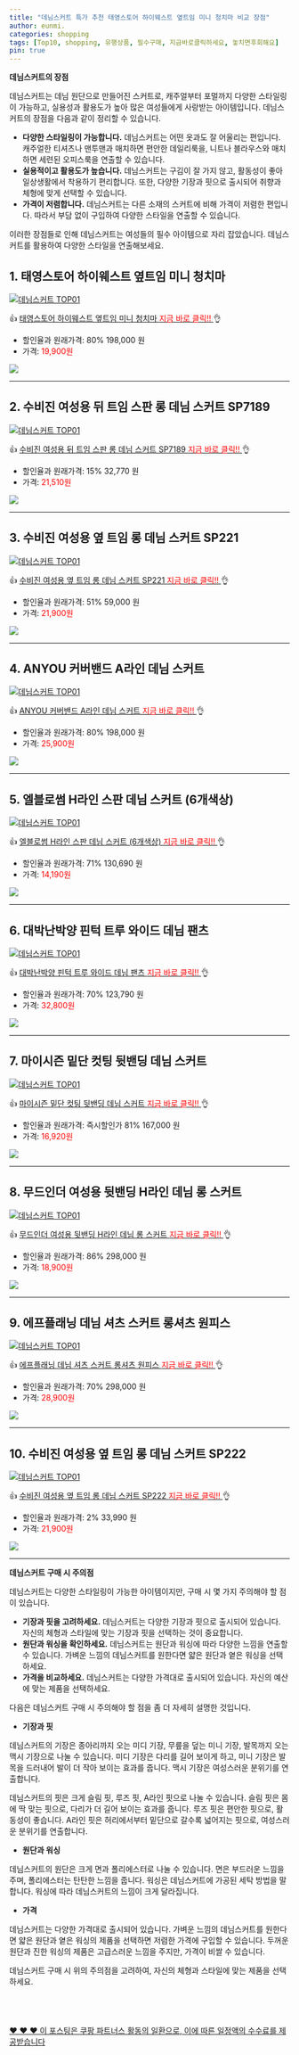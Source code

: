```yaml
---
title: "데님스커트 특가 추천 태영스토어 하이웨스트 옆트임 미니 청치마 비교 장점"
author: eunmi.
categories: shopping
tags: [Top10, shopping, 유행상품, 필수구매, 지금바로클릭하세요, 놓치면후회해요]
pin: true
---
```

**데님스커트의 장점**

데님스커트는 데님 원단으로 만들어진 스커트로, 캐주얼부터 포멀까지 다양한 스타일링이 가능하고, 실용성과 활용도가 높아 많은 여성들에게 사랑받는 아이템입니다. 데님스커트의 장점을 다음과 같이 정리할 수 있습니다.

* **다양한 스타일링이 가능합니다.** 데님스커트는 어떤 옷과도 잘 어울리는 편입니다. 캐주얼한 티셔츠나 맨투맨과 매치하면 편안한 데일리룩을, 니트나 블라우스와 매치하면 세련된 오피스룩을 연출할 수 있습니다.
* **실용적이고 활용도가 높습니다.** 데님스커트는 구김이 잘 가지 않고, 활동성이 좋아 일상생활에서 착용하기 편리합니다. 또한, 다양한 기장과 핏으로 출시되어 취향과 체형에 맞게 선택할 수 있습니다.
* **가격이 저렴합니다.** 데님스커트는 다른 소재의 스커트에 비해 가격이 저렴한 편입니다. 따라서 부담 없이 구입하여 다양한 스타일을 연출할 수 있습니다.

이러한 장점들로 인해 데님스커트는 여성들의 필수 아이템으로 자리 잡았습니다. 데님스커트를 활용하여 다양한 스타일을 연출해보세요.

   

## 1. 태영스토어 하이웨스트 옆트임 미니 청치마

[![데님스커트 TOP01](https://thumbnail8.coupangcdn.com/thumbnails/remote/230x230ex/image/vendor_inventory/0d93/5271f589f101df3f50523698be538530238d5927c7d48b1dd27f63a397e5.jpg)](https://link.coupang.com/re/AFFSDP?lptag=AF3617701&subid=GithubCoopas&pageKey=7229941028&traceid=V0-153&itemId=18343128348&vendorItemId=85487299275)


👍 [태영스토어 하이웨스트 옆트임 미니 청치마 <font color=red> 지금 바로 클릭!! </font> ](https://link.coupang.com/re/AFFSDP?lptag=AF3617701&subid=GithubCoopas&pageKey=7229941028&traceid=V0-153&itemId=18343128348&vendorItemId=85487299275) 👌 


- 할인율과 원래가격: 80%  198,000   원
- 가격: <span style='color:red'>19,900원</span>

[![](/discount_price.png)](https://link.coupang.com/re/AFFSDP?lptag=AF3617701&subid=GithubCoopas&pageKey=7229941028&traceid=V0-153&itemId=18343128348&vendorItemId=85487299275)

---


   

## 2. 수비진 여성용 뒤 트임 스판 롱 데님 스커트 SP7189

[![데님스커트 TOP01](https://thumbnail10.coupangcdn.com/thumbnails/remote/230x230ex/image/rs_quotation_api/ny9qkcky/0813a79f971e4114ba17d9d03a7fdbee.jpg)](https://link.coupang.com/re/AFFSDP?lptag=AF3617701&subid=GithubCoopas&pageKey=6701347838&traceid=V0-153&itemId=15523888207&vendorItemId=82743116099)


👍 [수비진 여성용 뒤 트임 스판 롱 데님 스커트 SP7189 <font color=red> 지금 바로 클릭!! </font> ](https://link.coupang.com/re/AFFSDP?lptag=AF3617701&subid=GithubCoopas&pageKey=6701347838&traceid=V0-153&itemId=15523888207&vendorItemId=82743116099) 👌 


- 할인율과 원래가격: 15%  32,770   원
- 가격: <span style='color:red'>21,510원</span>

[![](/discount_price.png)](https://link.coupang.com/re/AFFSDP?lptag=AF3617701&subid=GithubCoopas&pageKey=6701347838&traceid=V0-153&itemId=15523888207&vendorItemId=82743116099)

---


   

## 3. 수비진 여성용 옆 트임 롱 데님 스커트 SP221

[![데님스커트 TOP01](https://thumbnail8.coupangcdn.com/thumbnails/remote/230x230ex/image/rs_quotation_api/5qudaduu/85871460d40b47ddaec6b06175fb07b9.jpg)](https://link.coupang.com/re/AFFSDP?lptag=AF3617701&subid=GithubCoopas&pageKey=7170683459&traceid=V0-153&itemId=18064473330&vendorItemId=85218129469)


👍 [수비진 여성용 옆 트임 롱 데님 스커트 SP221 <font color=red> 지금 바로 클릭!! </font> ](https://link.coupang.com/re/AFFSDP?lptag=AF3617701&subid=GithubCoopas&pageKey=7170683459&traceid=V0-153&itemId=18064473330&vendorItemId=85218129469) 👌 


- 할인율과 원래가격: 51%  59,000   원
- 가격: <span style='color:red'>21,900원</span>

[![](/discount_price.png)](https://link.coupang.com/re/AFFSDP?lptag=AF3617701&subid=GithubCoopas&pageKey=7170683459&traceid=V0-153&itemId=18064473330&vendorItemId=85218129469)

---


   

## 4. ANYOU 커버밴드 A라인 데님 스커트

[![데님스커트 TOP01](https://thumbnail8.coupangcdn.com/thumbnails/remote/230x230ex/image/vendor_inventory/afe1/d6353c41e29d7cbe383af84c203b273402bcb0f363c31f7b5a9fe92f0535.jpg)](https://link.coupang.com/re/AFFSDP?lptag=AF3617701&subid=GithubCoopas&pageKey=7170676749&traceid=V0-153&itemId=18064442964&vendorItemId=85218097662)


👍 [ANYOU 커버밴드 A라인 데님 스커트 <font color=red> 지금 바로 클릭!! </font> ](https://link.coupang.com/re/AFFSDP?lptag=AF3617701&subid=GithubCoopas&pageKey=7170676749&traceid=V0-153&itemId=18064442964&vendorItemId=85218097662) 👌 


- 할인율과 원래가격: 80%  198,000   원
- 가격: <span style='color:red'>25,900원</span>

[![](/discount_price.png)](https://link.coupang.com/re/AFFSDP?lptag=AF3617701&subid=GithubCoopas&pageKey=7170676749&traceid=V0-153&itemId=18064442964&vendorItemId=85218097662)

---


   

## 5. 엘블로썸 H라인 스판 데님 스커트 (6개색상)

[![데님스커트 TOP01](https://thumbnail7.coupangcdn.com/thumbnails/remote/230x230ex/image/vendor_inventory/7079/cb12c461b7b8abfdaeb04ac5051ee4339f17e2ac7e28b42053fb3ab87382.jpg)](https://link.coupang.com/re/AFFSDP?lptag=AF3617701&subid=GithubCoopas&pageKey=6540982046&traceid=V0-153&itemId=14563217560&vendorItemId=85888930912)


👍 [엘블로썸 H라인 스판 데님 스커트 (6개색상) <font color=red> 지금 바로 클릭!! </font> ](https://link.coupang.com/re/AFFSDP?lptag=AF3617701&subid=GithubCoopas&pageKey=6540982046&traceid=V0-153&itemId=14563217560&vendorItemId=85888930912) 👌 


- 할인율과 원래가격: 71%  130,690   원
- 가격: <span style='color:red'>14,190원</span>

[![](/discount_price.png)](https://link.coupang.com/re/AFFSDP?lptag=AF3617701&subid=GithubCoopas&pageKey=6540982046&traceid=V0-153&itemId=14563217560&vendorItemId=85888930912)

---


   

## 6. 대박난박양 핀턱 트루 와이드 데님 팬츠

[![데님스커트 TOP01](https://thumbnail8.coupangcdn.com/thumbnails/remote/230x230ex/image/vendor_inventory/7b94/d3bc55b012a800fbc668bf17a4b5a62225b78eb61c5d29459f788d96ab14.jpg)](https://link.coupang.com/re/AFFSDP?lptag=AF3617701&subid=GithubCoopas&pageKey=7284638173&traceid=V0-153&itemId=18605565947&vendorItemId=85849627770)


👍 [대박난박양 핀턱 트루 와이드 데님 팬츠 <font color=red> 지금 바로 클릭!! </font> ](https://link.coupang.com/re/AFFSDP?lptag=AF3617701&subid=GithubCoopas&pageKey=7284638173&traceid=V0-153&itemId=18605565947&vendorItemId=85849627770) 👌 


- 할인율과 원래가격: 70%  123,790   원
- 가격: <span style='color:red'>32,800원</span>

[![](/discount_price.png)](https://link.coupang.com/re/AFFSDP?lptag=AF3617701&subid=GithubCoopas&pageKey=7284638173&traceid=V0-153&itemId=18605565947&vendorItemId=85849627770)

---


   

## 7. 마이시즌 밑단 컷팅 뒷밴딩 데님 스커트

[![데님스커트 TOP01](https://thumbnail9.coupangcdn.com/thumbnails/remote/230x230ex/image/retail/images/659604939869921-6c39697f-59fc-4c66-b16f-d727909df1ba.jpg)](https://link.coupang.com/re/AFFSDP?lptag=AF3617701&subid=GithubCoopas&pageKey=7121418352&traceid=V0-153&itemId=17831469108&vendorItemId=85079201680)


👍 [마이시즌 밑단 컷팅 뒷밴딩 데님 스커트 <font color=red> 지금 바로 클릭!! </font> ](https://link.coupang.com/re/AFFSDP?lptag=AF3617701&subid=GithubCoopas&pageKey=7121418352&traceid=V0-153&itemId=17831469108&vendorItemId=85079201680) 👌 


- 할인율과 원래가격: 즉시할인가 81%  167,000   원
- 가격: <span style='color:red'>16,920원</span>

[![](/discount_price.png)](https://link.coupang.com/re/AFFSDP?lptag=AF3617701&subid=GithubCoopas&pageKey=7121418352&traceid=V0-153&itemId=17831469108&vendorItemId=85079201680)

---


   

## 8. 무드인더 여성용 뒷밴딩 H라인 데님 롱 스커트

[![데님스커트 TOP01](https://thumbnail10.coupangcdn.com/thumbnails/remote/230x230ex/image/rs_quotation_api/nnc3omm2/4cc2fa13fd784a63bc25700b64f687a4.jpg)](https://link.coupang.com/re/AFFSDP?lptag=AF3617701&subid=GithubCoopas&pageKey=7548747810&traceid=V0-153&itemId=19860927914&vendorItemId=86961887418)


👍 [무드인더 여성용 뒷밴딩 H라인 데님 롱 스커트 <font color=red> 지금 바로 클릭!! </font> ](https://link.coupang.com/re/AFFSDP?lptag=AF3617701&subid=GithubCoopas&pageKey=7548747810&traceid=V0-153&itemId=19860927914&vendorItemId=86961887418) 👌 


- 할인율과 원래가격: 86%  298,000   원
- 가격: <span style='color:red'>18,900원</span>

[![](/discount_price.png)](https://link.coupang.com/re/AFFSDP?lptag=AF3617701&subid=GithubCoopas&pageKey=7548747810&traceid=V0-153&itemId=19860927914&vendorItemId=86961887418)

---


   

## 9. 에프플래닝 데님 셔츠 스커트 롱셔츠 원피스

[![데님스커트 TOP01](https://thumbnail6.coupangcdn.com/thumbnails/remote/230x230ex/image/vendor_inventory/b6e4/460c94b9d84a64fcf33f7520863fe37150ba86c4fbd039efc6a828b48edf.jpg)](https://link.coupang.com/re/AFFSDP?lptag=AF3617701&subid=GithubCoopas&pageKey=7425164391&traceid=V0-153&itemId=19272130325&vendorItemId=86387300833)


👍 [에프플래닝 데님 셔츠 스커트 롱셔츠 원피스 <font color=red> 지금 바로 클릭!! </font> ](https://link.coupang.com/re/AFFSDP?lptag=AF3617701&subid=GithubCoopas&pageKey=7425164391&traceid=V0-153&itemId=19272130325&vendorItemId=86387300833) 👌 


- 할인율과 원래가격: 70%  298,000   원
- 가격: <span style='color:red'>28,900원</span>

[![](/discount_price.png)](https://link.coupang.com/re/AFFSDP?lptag=AF3617701&subid=GithubCoopas&pageKey=7425164391&traceid=V0-153&itemId=19272130325&vendorItemId=86387300833)

---


   

## 10. 수비진 여성용 옆 트임 롱 데님 스커트 SP222

[![데님스커트 TOP01](https://thumbnail7.coupangcdn.com/thumbnails/remote/230x230ex/image/rs_quotation_api/ib323hjp/f94fe2cd715145aeb0204b452532ba1b.jpg)](https://link.coupang.com/re/AFFSDP?lptag=AF3617701&subid=GithubCoopas&pageKey=7148937383&traceid=V0-153&itemId=17969070412&vendorItemId=85126341097)


👍 [수비진 여성용 옆 트임 롱 데님 스커트 SP222 <font color=red> 지금 바로 클릭!! </font> ](https://link.coupang.com/re/AFFSDP?lptag=AF3617701&subid=GithubCoopas&pageKey=7148937383&traceid=V0-153&itemId=17969070412&vendorItemId=85126341097) 👌 


- 할인율과 원래가격: 2%  33,990   원
- 가격: <span style='color:red'>21,900원</span>

[![](/discount_price.png)](https://link.coupang.com/re/AFFSDP?lptag=AF3617701&subid=GithubCoopas&pageKey=7148937383&traceid=V0-153&itemId=17969070412&vendorItemId=85126341097)

---
**데님스커트 구매 시 주의점**

데님스커트는 다양한 스타일링이 가능한 아이템이지만, 구매 시 몇 가지 주의해야 할 점이 있습니다.

* **기장과 핏을 고려하세요.** 데님스커트는 다양한 기장과 핏으로 출시되어 있습니다. 자신의 체형과 스타일에 맞는 기장과 핏을 선택하는 것이 중요합니다.
* **원단과 워싱을 확인하세요.** 데님스커트는 원단과 워싱에 따라 다양한 느낌을 연출할 수 있습니다. 가벼운 느낌의 데님스커트를 원한다면 얇은 원단과 옅은 워싱을 선택하세요.
* **가격을 비교하세요.** 데님스커트는 다양한 가격대로 출시되어 있습니다. 자신의 예산에 맞는 제품을 선택하세요.

다음은 데님스커트 구매 시 주의해야 할 점을 좀 더 자세히 설명한 것입니다.

* **기장과 핏**

데님스커트의 기장은 종아리까지 오는 미디 기장, 무릎을 덮는 미니 기장, 발목까지 오는 맥시 기장으로 나눌 수 있습니다. 미디 기장은 다리를 길어 보이게 하고, 미니 기장은 발목을 드러내어 발이 더 작아 보이는 효과를 줍니다. 맥시 기장은 여성스러운 분위기를 연출합니다.

데님스커트의 핏은 크게 슬림 핏, 루즈 핏, A라인 핏으로 나눌 수 있습니다. 슬림 핏은 몸에 딱 맞는 핏으로, 다리가 더 길어 보이는 효과를 줍니다. 루즈 핏은 편안한 핏으로, 활동성이 좋습니다. A라인 핏은 허리에서부터 밑단으로 갈수록 넓어지는 핏으로, 여성스러운 분위기를 연출합니다.

* **원단과 워싱**

데님스커트의 원단은 크게 면과 폴리에스터로 나눌 수 있습니다. 면은 부드러운 느낌을 주며, 폴리에스터는 탄탄한 느낌을 줍니다. 워싱은 데님스커트에 가공된 세탁 방법을 말합니다. 워싱에 따라 데님스커트의 느낌이 크게 달라집니다.

* **가격**

데님스커트는 다양한 가격대로 출시되어 있습니다. 가벼운 느낌의 데님스커트를 원한다면 얇은 원단과 옅은 워싱의 제품을 선택하면 저렴한 가격에 구입할 수 있습니다. 두꺼운 원단과 진한 워싱의 제품은 고급스러운 느낌을 주지만, 가격이 비쌀 수 있습니다.

데님스커트 구매 시 위의 주의점을 고려하여, 자신의 체형과 스타일에 맞는 제품을 선택하세요.<br><br><br><br><br> [ ❤ ❤ ❤ 이 포스팅은 쿠팡 파트너스 활동의 일환으로, 이에 따른 일정액의 수수료를 제공받습니다](https://link.coupang.com/a/bcEFyh)